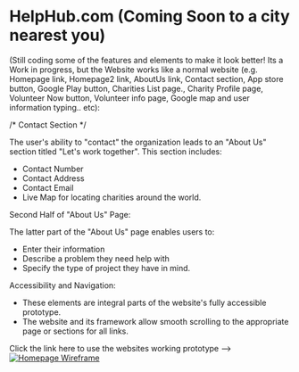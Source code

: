 # HelpHub.com (Coming Soon to a city nearest you)

(Still coding some of the features and elements to make it look better! Its a Work in progress, but the Website works like a normal website (e.g. Homepage link, Homepage2 link, AboutUs link, Contact section, App store button, Google Play button, Charities List page., Charity Profile page, Volunteer Now button, Volunteer info page, Google map and user information typing.. etc):

/* Contact Section */

The user's ability to "contact" the organization leads to an "About Us" section titled "Let's work together".
This section includes:
- Contact Number
- Contact Address
- Contact Email
- Live Map for locating charities around the world.

Second Half of "About Us" Page:

The latter part of the "About Us" page enables users to:
- Enter their information
- Describe a problem they need help with
- Specify the type of project they have in mind.
  
Accessibility and Navigation:
- These elements are integral parts of the website's fully accessible prototype.
- The website and its framework allow smooth scrolling to the appropriate page or sections for all links.

Click the link here to use the websites working prototype --> [![Homepage Wireframe](https://img.shields.io/badge/Help-Hub-gold)](https://mockitt.wondershare.com/proto/KL4glsqisb0h8abrjoBnPt/sharing?view_mode=device&screen=rbpU8Kle1LgqQFc3J&canvasId=rcU8Kle1TpAyPOKL)
